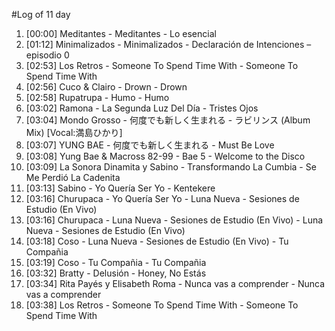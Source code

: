 #Log of 11 day

1. [00:00] Meditantes - Meditantes - Lo esencial
1. [01:12] Minimalizados - Minimalizados - Declaración de Intenciones – episodio 0
1. [02:53] Los Retros - Someone To Spend Time With - Someone To Spend Time With
1. [02:56] Cuco & Clairo - Drown - Drown
1. [02:58] Rupatrupa - Humo - Humo
1. [03:02] Ramona - La Segunda Luz Del Día - Tristes Ojos
1. [03:04] Mondo Grosso - 何度でも新しく生まれる - ラビリンス (Album Mix) [Vocal:満島ひかり]
1. [03:07] YUNG BAE - 何度でも新しく生まれる - Must Be Love
1. [03:08] Yung Bae & Macross 82-99 - Bae 5 - Welcome to the Disco
1. [03:09] La Sonora Dinamita y Sabino - Transformando La Cumbia - Se Me Perdió La Cadenita
1. [03:13] Sabino - Yo Quería Ser Yo - Kentekere
1. [03:16] Churupaca - Yo Quería Ser Yo - Luna Nueva - Sesiones de Estudio (En Vivo)
1. [03:16] Churupaca - Luna Nueva - Sesiones de Estudio (En Vivo) - Luna Nueva - Sesiones de Estudio (En Vivo)
1. [03:18] Coso - Luna Nueva - Sesiones de Estudio (En Vivo) - Tu Compañia
1. [03:19] Coso - Tu Compañia - Tu Compañia
1. [03:32] Bratty - Delusión - Honey, No Estás
1. [03:34] Rita Payés y Elisabeth Roma - Nunca vas a comprender - Nunca vas a comprender
1. [03:38] Los Retros - Someone To Spend Time With - Someone To Spend Time With
